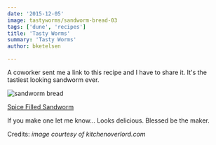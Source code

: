 ```yaml
---
date: '2015-12-05'
image: tastyworms/sandworm-bread-03
tags: ['dune', 'recipes']
title: 'Tasty Worms'
summary: 'Tasty Worms'
author: bketelsen

---
```


A coworker sent me a link to this recipe and I have to share it. It's the tastiest looking sandworm ever.

![sandworm bread](tastyworms/sandworm-bread-03)

[Spice Filled Sandworm](https://kitchenoverlord.com/dune-week-spice-filled-sandworm/)

If you make one let me know... Looks delicious. Blessed be the maker.

Credits: _image courtesy of kitchenoverlord.com_

